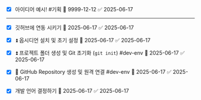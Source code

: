 
- [x] 아이디어 예시! #기획 📅 9999-12-12 ✅ 2025-06-17

---

- [x] 깃허브에 연동 시키기 📅 2025-06-17 ✅ 2025-06-17
- [x] ⏫ 옵시디언 설치 및 초기 설정 📅 2025-06-17 ✅ 2025-06-17
- [x] ⏫ 프로젝트 폴더 생성 및 Git 초기화 (`git init`) #dev-env 📅 2025-06-17 ✅ 2025-06-17
- [x] 🔽  GitHub Repository 생성 및 원격 연결 #dev-env 📅 2025-06-17 ✅ 2025-06-17

- [x] 개발 언어 결정하기 📅 2025-06-17 ✅ 2025-06-17